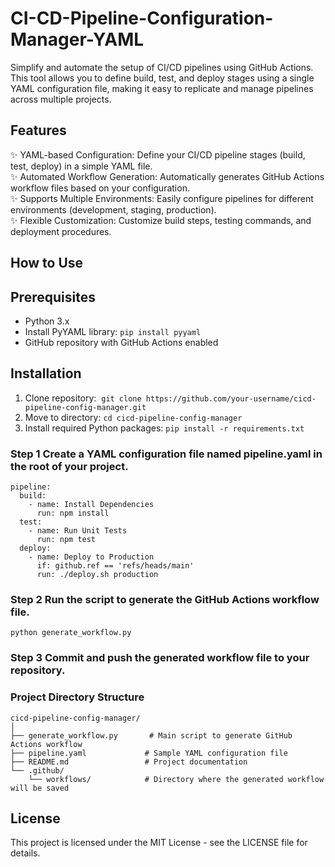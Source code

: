 # CI-CD-Pipeline-Configuration-Manager-YAML

Simplify and automate the setup of CI/CD pipelines using GitHub Actions. 
This tool allows you to define build, test, and deploy stages using a single YAML configuration file, making it easy to replicate and manage pipelines across multiple projects.

## Features
✨ YAML-based Configuration: Define your CI/CD pipeline stages (build, test, deploy) in a simple YAML file. <br>
✨ Automated Workflow Generation: Automatically generates GitHub Actions workflow files based on your configuration. <br>
✨ Supports Multiple Environments: Easily configure pipelines for different environments (development, staging, production). <br>
✨ Flexible Customization: Customize build steps, testing commands, and deployment procedures. <br>



## How to Use

## Prerequisites
- Python 3.x
- Install PyYAML library: `pip install pyyaml`
- GitHub repository with GitHub Actions enabled

## Installation
1. Clone repository:  `git clone https://github.com/your-username/cicd-pipeline-config-manager.git`
2. Move to directory: `cd cicd-pipeline-config-manager`
3. Install required Python packages: `pip install -r requirements.txt`


### Step 1 Create a YAML configuration file named pipeline.yaml in the root of your project.

```
pipeline:
  build:
    - name: Install Dependencies
      run: npm install
  test:
    - name: Run Unit Tests
      run: npm test
  deploy:
    - name: Deploy to Production
      if: github.ref == 'refs/heads/main'
      run: ./deploy.sh production
```

### Step 2 Run the script to generate the GitHub Actions workflow file.

```
python generate_workflow.py
```

### Step 3 Commit and push the generated workflow file to your repository.


### Project Directory Structure
```
cicd-pipeline-config-manager/
│
├── generate_workflow.py       # Main script to generate GitHub Actions workflow
├── pipeline.yaml             # Sample YAML configuration file
├── README.md                 # Project documentation
└── .github/
    └── workflows/            # Directory where the generated workflow will be saved
```


## License
This project is licensed under the MIT License - see the LICENSE file for details.




